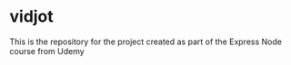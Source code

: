 # vidjot
This is the repository for the project created as part of the Express Node course from Udemy
